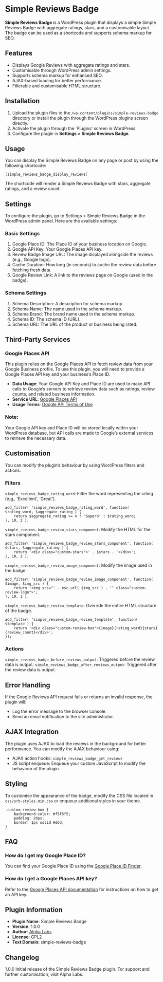 # Simple Reviews Badge

**Simple Reviews Badge** is a WordPress plugin that displays a simple Simple Reviews Badge with aggregate ratings, stars, and a customisable layout. The badge can be used as a shortcode and supports schema markup for SEO.

## Features

- Displays Google Reviews with aggregate ratings and stars.
- Customisable through WordPress admin settings.
- Supports schema markup for enhanced SEO.
- AJAX-based loading for better performance.
- Filterable and customisable HTML structure.
  
## Installation

1. Upload the plugin files to the `/wp-content/plugins/simple-reviews-badge` directory or install the plugin through the WordPress plugins screen directly.
2. Activate the plugin through the 'Plugins' screen in WordPress.
3. Configure the plugin in **Settings > Simple Reviews Badge**.

## Usage

You can display the Simple Reviews Badge on any page or post by using the following shortcode:

`[simple_reviews_badge_display_reviews]`

The shortcode will render a Simple Reviews Badge with stars, aggregate ratings, and a review count.

## Settings

To configure the plugin, go to Settings > Simple Reviews Badge in the WordPress admin panel. Here are the available settings:

### Basic Settings

1. Google Place ID: The Place ID of your business location on Google.
1. Google API Key: Your Google Places API key.
1. Review Badge Image URL: The image displayed alongside the reviews (e.g., Google logo).
1. Cache Duration: How long (in seconds) to cache the review data before fetching fresh data.
1. Google Review Link: A link to the reviews page on Google (used in the badge).

### Schema Settings

1. Schema Description: A description for schema markup.
1. Schema Name: The name used in the schema markup.
1. Schema Brand: The brand name used in the schema markup.
1. Schema ID: The schema ID (URL).
1. Schema URL: The URL of the product or business being rated.

## Third-Party Services

### Google Places API

This plugin relies on the Google Places API to fetch review data from your Google Business profile. To use this plugin, you will need to provide a Google Places API key and your business’s Place ID.

- **Data Usage**: Your Google API Key and Place ID are used to make API calls to Google’s servers to retrieve review data such as ratings, review counts, and related business information.
- **Service URL**: [Google Places API](https://developers.google.com/places/web-service/overview)
- **Usage Terms**: [Google API Terms of Use](https://cloud.google.com/terms/)

### Note:

Your Google API key and Place ID will be stored locally within your WordPress database, but API calls are made to Google’s external services to retrieve the necessary data.

## Customisation

You can modify the plugin’s behaviour by using WordPress filters and actions.

### Filters

`simple_reviews_badge_rating_word`: Filter the word representing the rating (e.g., 'Excellent', 'Great').

```
add_filter( 'simple_reviews_badge_rating_word', function( $rating_word, $aggregate_rating ) {
    return $aggregate_rating >= 4 ? 'Superb' : $rating_word;
}, 10, 2 );
```

`simple_reviews_badge_review_stars_component`: Modify the HTML for the stars component.

```
add_filter( 'simple_reviews_badge_review_stars_component', function( $stars, $aggregate_rating ) {
    return '<div class="custom-stars">' . $stars . '</div>';
}, 10, 2 );
```

`simple_reviews_badge_review_image_component`: Modify the image used in the badge.

```
add_filter( 'simple_reviews_badge_review_image_component', function( $image, $img_src ) {
    return '<img src="' . esc_url( $img_src ) . '" class="custom-review-logo">';
}, 10, 2 );
```

`simple_reviews_badge_review_template`: Override the entire HTML structure of the badge.

```
add_filter( 'simple_reviews_badge_review_template', function( $template ) {
    return '<div class="custom-review-box">{image}{rating_word}{stars}{review_count}</div>';
});
```

### Actions

`simple_reviews_badge_before_reviews_output`: Triggered before the review data is output.
`simple_reviews_badge_after_reviews_output`: Triggered after the review data is output.

## Error Handling

If the Google Reviews API request fails or returns an invalid response, the plugin will:

- Log the error message to the browser console.
- Send an email notification to the site administrator.

## AJAX Integration
The plugin uses AJAX to load the reviews in the background for better performance. You can modify the AJAX behaviour using:

- AJAX action hooks: `simple_reviews_badge_get_reviews`
- JS script enqueue: Enqueue your custom JavaScript to modify the behaviour of the plugin.

## Styling
To customise the appearance of the badge, modify the CSS file located in `css/srb-styles.min.css` or enqueue additional styles in your theme.

```
.custom-review-box {
    background-color: #f5f5f5;
    padding: 20px;
    border: 1px solid #ddd;
}
```

## FAQ

### How do I get my Google Place ID?

You can find your Google Place ID using the [Google Place ID Finder](https://developers.google.com/maps/documentation/places/web-service/place-id).

### How do I get a Google Places API key?

Refer to the [Google Places API documentation](https://developers.google.com/places/web-service/get-api-key) for instructions on how to get an API key.


## Plugin Information

- **Plugin Name**: Simple Reviews Badge
- **Version**: 1.0.0
- **Author**: [Alpha Labs](https://alphalabs.net)
- **License**: GPL2
- **Text Domain**: simple-reviews-badge

## Changelog
1.0.0
Initial release of the Simple Reviews Badge plugin.
For support and further customisation, visit Alpha Labs.